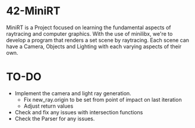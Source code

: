 # 42-MiniRT

MiniRT is a Project focused on learning the fundamental aspects of raytracing and computer graphics.
With the use of minilibx, we're to develop a program that renders a set scene by raytracing.
Each scene can have a Camera, Objects and Lighting with each varying aspects of their own.

# TO-DO

*	Implement the camera and light ray generation.
	*	Fix new_ray.origin to be set from point of impact on last iteration
	*	Adjust return values
*	Check and fix any issues with intersection functions
*	Check the Parser for any issues.
